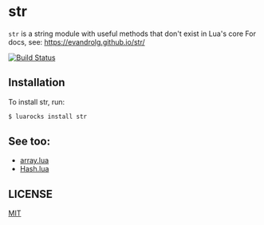 # str
<code>str</code> is a string module with useful methods that don't exist in Lua's core
For docs, see: https://evandrolg.github.io/str/

[![Build
Status](https://travis-ci.org/EvandroLG/str.svg?branch=master)](https://travis-ci.org/EvandroLG/str)

## Installation
To install str, run:
```sh
$ luarocks install str
```

## See too:
* [array.lua](http://www.github.com/evandrolg/array.lua)
* [Hash.lua](https://github.com/EvandroLG/Hash.lua)

## LICENSE
[MIT](https://github.com/EvandroLG/str/tree/master/LICENSE)

